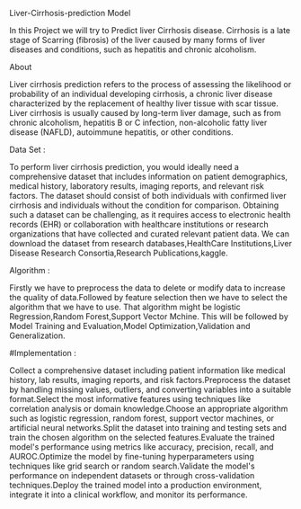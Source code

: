 Liver-Cirrhosis-prediction Model


In this Project we will try to Predict liver Cirrhosis disease. Cirrhosis is a late stage of Scarring (fibrosis) of the liver caused by many forms of liver diseases and conditions, such as hepatitis and chronic alcoholism.

About


Liver cirrhosis prediction refers to the process of assessing the likelihood or probability of an individual developing cirrhosis, a chronic liver disease characterized by the replacement of healthy liver tissue with scar tissue. Liver cirrhosis is usually caused by long-term liver damage, such as from chronic alcoholism, hepatitis B or C infection, non-alcoholic fatty liver disease (NAFLD), autoimmune hepatitis, or other conditions.


Data Set :


To perform liver cirrhosis prediction, you would ideally need a comprehensive dataset that includes information on patient demographics, medical history, laboratory results, imaging reports, and relevant risk factors. The dataset should consist of both individuals with confirmed liver cirrhosis and individuals without the condition for comparison.
Obtaining such a dataset can be challenging, as it requires access to electronic health records (EHR) or collaboration with healthcare institutions or research organizations that have collected and curated relevant patient data.
We can download the dataset from research databases,HealthCare Institutions,Liver Disease Research Consortia,Research Publications,kaggle.


Algorithm :


Firstly we have to preprocess the data to delete or modify data to increase the quality of data.Followed by feature selection then we have to select the algorithm that we have to use. That algorithm might be logistic Regression,Random Forest,Support Vector Mchine. This will be followed by Model Training and Evaluation,Model Optimization,Validation and Generalization.


#Implementation :


Collect a comprehensive dataset including patient information like medical history, lab results, imaging reports, and risk factors.Preprocess the dataset by handling missing values, outliers, and converting variables into a suitable format.Select the most informative features using techniques like correlation analysis or domain knowledge.Choose an appropriate algorithm such as logistic regression, random forest, support vector machines, or artificial neural networks.Split the dataset into training and testing sets and train the chosen algorithm on the selected features.Evaluate the trained model's performance using metrics like accuracy, precision, recall, and AUROC.Optimize the model by fine-tuning hyperparameters using techniques like grid search or random search.Validate the model's performance on independent datasets or through cross-validation techniques.Deploy the trained model into a production environment, integrate it into a clinical workflow, and monitor its performance.

